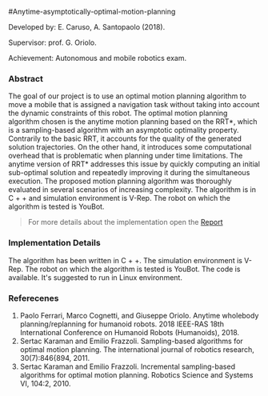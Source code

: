 #Anytime-asymptotically-optimal-motion-planning

Developed by: E. Caruso, A. Santopaolo (2018).

Supervisor: prof. G. Oriolo.

Achievement: Autonomous and mobile robotics exam.


<h3> Abstract </h3>

The goal of our project is to use an optimal motion planning algorithm to move a mobile that is assigned a navigation task without taking into account the dynamic constraints of this robot. The optimal motion planning algorithm chosen is the anytime motion planning based on the RRT*, which is a sampling-based algorithm with an asymptotic optimality property. Contrarily to the basic RRT, it accounts for the quality of the generated solution trajectories. On the other hand, it introduces some computational overhead that is problematic when planning under time limitations. The anytime version of RRT* addresses this issue by quickly computing an initial sub-optimal solution and repeatedly improving it during the simultaneous execution. The proposed motion planning algorithm was thoroughly evaluated in several scenarios of increasing complexity. The algorithm is in C + + and simulation environment is V-Rep. The robot on which the algorithm is tested is YouBot.


> For more details about the implementation open the [Report](Report.pdf)

<h3>Implementation Details</h3>

The algorithm has been written in C + +. The simulation environment is V-Rep. The robot on which the algorithm is tested is YouBot. The code is available. It's suggested to run in Linux environment.

<h3> Referecenes </h3>

1. Paolo Ferrari, Marco Cognetti, and Giuseppe Oriolo. Anytime wholebody planning/replanning for humanoid robots. 2018 IEEE-RAS 18th International Conference on Humanoid Robots (Humanoids), 2018.
1. Sertac Karaman and Emilio Frazzoli. Sampling-based algorithms for optimal motion planning. The international journal of robotics research, 30(7):846{894, 2011.
1. Sertac Karaman and Emilio Frazzoli. Incremental sampling-based algorithms for optimal motion planning. Robotics Science and Systems VI, 104:2, 2010.
